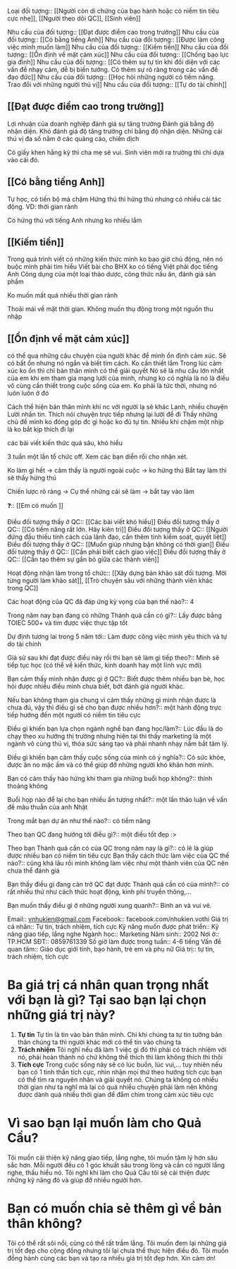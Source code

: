 Loại đối tượng:: [[Người còn di chứng của bạo hành hoặc có niềm tin tiêu cực nhẹ]], [[Người theo dõi QC]], [[Sinh viên]]

Nhu cầu của đối tượng:: [[Đạt được điểm cao trong trường]]
Nhu cầu của đối tượng:: [[Có bằng tiếng Anh]]
Nhu cầu của đối tượng:: [[Được làm công việc mình muốn làm]]
Nhu cầu của đối tượng:: [[Kiếm tiền]]
Nhu cầu của đối tượng:: [[Ổn định về mặt cảm xúc]]
Nhu cầu của đối tượng:: [[Chống bạo lực gia đình]]
Nhu cầu của đối tượng:: [[Có thêm sự tự tin khi đối diện với các vấn đề nhạy cảm, dễ bị biến tướng. Có thêm sự rõ ràng trong các vấn đề đạo đức]]
Nhu cầu của đối tượng:: [[Học hỏi những người có tiềm năng. Trao đổi với những người thú vị]]
Nhu cầu của đối tượng:: [[Tự do tài chính]]


## [[Đạt được điểm cao trong trường]]
Lợi nhuận của doanh nghiệp đánh giá sự tăng trưởng
Đánh giá bằng độ nhận diện. Khó đánh giá độ tăng trưởng chỉ bằng độ nhận diện. Những cái thú vị đa số nằm ở các quảng cáo, chiến dịch

Có giấy khen hằng kỳ thì cha mẹ sẽ vui. Sinh viên mới ra trường thì chỉ dựa vào cái đó.

## [[Có bằng tiếng Anh]]
Tự học, có tiến bộ mà chậm
Hứng thú thì hứng thú nhưng có nhiều cái tác động. VD: thời gian rảnh

Có hứng thú với tiếng Anh nhưng ko nhiều lắm

## [[Kiếm tiền]]
Trong quá trình viết có những kiến thức mình ko bao giờ chủ động, nên nó buộc mình phải tìm hiểu
Viết bài cho BHX ko có tiếng Việt phải đọc tiếng Anh
Công dụng của một loại thảo dược, công thức nấu ăn, đánh giá sản phẩm

Ko muốn mất quá nhiều thời gian rảnh

Thoải mái về mặt thời gian. Không muốn thụ động trong một nguồn thu nhập

## [[Ổn định về mặt cảm xúc]]
có thể qua những câu chuyện của người khác để mình ổn định cảm xúc. Sẽ có bất ổn nhưng nó ngắn và biết tìm cách. Ko cần thiết lắm
Trong lúc cảm xúc ko ổn thì chỉ bản thân mình có thể giải quyết
Nó sẽ là nhu cầu lớn nhất của em khi em tham gia mạng lưới của mình, nhưng ko có nghĩa là nó là điều vô cùng cần thiết trong cuộc sống của em.
Ko phải là tức thời, nhưng nó luôn luôn ở đó

Cách thể hiện bản thân mình khi nc với người lạ sẽ khác
Lanh, nhiều chuyện
Lười nhắn tin. Thích nói chuyện trực tiếp nhưng lại lười để đi 
Thấy những chủ đề mình ko đóng góp đc gì hoặc ko đủ tự tin. Nhiều khi chậm một nhịp là ko bắt kịp
thích đi lại

các bài viết kiến thức quá sâu, khó hiểu

3 tuần một lần tổ chức off. Xem các bạn diễn rồi cho nhận xét. 

Ko làm gì hết → cảm thấy là người ngoài cuộc → ko hứng thú
Bắt tay làm thì sẽ thấy hứng thú 

Chiến lược rõ ràng → Cụ thể những cái sẽ làm → bắt tay vào làm

❓:: [[Em có muốn ]]

Điều đối tượng thấy ở QC:: [[Các bài viết khó hiểu]]
Điều đối tượng thấy ở QC:: [[Có tiềm năng rất lớn. Hãy kiên trì]]
Điều đối tượng thấy ở QC:: [[Người đứng đầu thiếu tính cách của lãnh đạo, cần thêm tính kiểm soát, quyết liệt]]
Điều đối tượng thấy ở QC:: [[Muốn giúp nhưng bận không có thời gian]]
Điều đối tượng thấy ở QC:: [[Cần phải biết cách giao việc]]
Điều đối tượng thấy ở QC:: [[Cần tạo thêm sự gắn bó giữa các thành viên]]

Hoạt động nhận làm trong tổ chức:: [[Xây dựng bản khảo sát đối tượng. Mời từng người làm khảo sát]], [[Trò chuyện sâu với những thành viên khác trong QC]]


Các hoạt động của QC đã đáp ứng kỳ vọng của bạn thế nào?:: 4

Trong năm nay bạn đang có những Thành quả cần có gì?:: Lấy được bằng TOIEC 500+ và tìm được việc thực tập tốt 

Dự định tương lai trong 5 năm tới:: Làm được công việc mình yêu thích và tự do tài chính 

Giả sử sau khi đạt được điều này rồi thì bạn sẽ làm gì tiếp theo?:: Mình sẽ tiếp tục học (có thể về kiến thức, kinh doanh hay một lĩnh vực mới) 

Bạn cảm thấy mình nhận được gì ở QC?:: Biết được thêm nhiều bạn bè, học hỏi được nhiều điều mình chưa biết, bớt đánh giá người khác.

Nếu bạn không tham gia chung vì cảm thấy những gì mình nhận được là chưa đủ, vậy thì điều gì sẽ cho bạn được nhiều hơn?:: một hành động trực tiếp hướng đến một người có niềm tin tiêu cực 

Điều gì khiến bạn lựa chọn ngành nghề bạn đang học/làm?:: Lúc đầu là do chạy theo xu hướng thị trường nhưng hiện tại thì thấy marketing là một ngành vô cùng thú vị, thỏa sức sáng tạo và phải nhanh nhạy nắm bắt tâm lý. 

Điều gì khiến bạn cảm thấy cuộc sống của mình có ý nghĩa?:: Có sức khỏe, được ăn no mặc ấm và có thể giúp đỡ những người khó khăn hơn mình.

Bạn có cảm thấy hào hứng khi tham gia những buổi họp không?:: thỉnh thoảng không 

Buổi họp nào để lại cho bạn nhiều ấn tượng nhất?:: một lần thảo luận về vấn đề mâu thuẫn của anh Nhật 

Trong mắt bạn dự án như thế nào?:: có tiềm năng 

Theo bạn QC đang hướng tới điều gì?:: một điều tốt đẹp :>

Theo bạn Thành quả cần có của QC trong năm nay là gì?:: có lẽ là giúp được nhiều bạn có niềm tin tiêu cực 
Bạn thấy cách thức làm việc của QC thế nào?:: cũng khá lâu rồi mình không làm việc như một thành viên của QC nên chưa thể đánh giá 

Bạn thấy điều gì đang cản trở QC đạt được Thành quả cần có của mình?:: có rất nhiều thứ như cách thức hoạt động, kinh phí truyền thông,...

Bạn muốn thấy điều gì ở những người xung quanh?:: Bình an và vui vẻ.





Email:: vnhukien@gmail.com
Facebook:: facebook.com/nhukien.vothi
Giá trị cá nhân:: Tự tin, trách nhiệm, tích cực
Kỹ năng muốn được phát triển:: Kỹ năng giao tiếp, lắng nghe
Ngành học:: Marketing
Năm sinh:: 2002
Nơi ở:: TP.HCM
SĐT:: 0859761339
Số giờ làm được trong tuần:: 4-6 tiếng
Vấn đề quan tâm:: Giáo dục giới tính, bạo hành, trẻ em và phụ nữ
Giá trị:: tự tin, trách nhiệm, tích cực
# Ba giá trị cá nhân quan trọng nhất với bạn là gì? Tại sao bạn lại chọn những giá trị này?

1. **Tự tin**
Tự tin là tin vào bản thân mình. Chỉ khi chúng ta tự tin tưởng bản thân chúng ta thì người khác mới có thể tin vào chúng ta
2. **Trách nhiệm**
Tôi nghĩ nếu đã làm 1 việc gì đó thì phải có trách nhiệm với nó, phải hoàn thành nó chứ không thể thích thì làm không thích thì thôi
3. **Tích cực**
Trong cuộc sống này sẽ có lúc buồn, lúc vui,... tuy nhiên nếu bạn có 1 tinh thần tích cực, nhìn nhận mọi thứ theo hướng tích cực bạn có thể tìm ra nguyên nhân và giải quyết nó. Chúng ta không có nhiều thời gian như ta nghĩ mà lại có quá nhiều chuyện phải làm nên không được dành quá nhiều thời gian để đắm chìm trong cảm xúc tiêu cực

# Vì sao bạn lại muốn làm cho Quả Cầu?
Tôi muốn cải thiện kỹ năng giao tiếp, lắng nghe, tôi muốn tâm lý hơn sâu sắc hơn. Mỗi người đều có 1 góc khuất sâu trong lòng và cần có người lắng nghe, thấu hiểu nó. Tôi nghĩ khi làm cho Quả Cầu tôi sẽ cải thiện được những kỹ năng đó và giúp đỡ nhiều người hơn.

# Bạn có muốn chia sẻ thêm gì về bản thân không?
Tôi có thể rất sôi nổi, cũng có thể rất trầm lắng. Tôi muốn đem lại những giá trị tốt đẹp cho cộng đồng nhưng tôi lại chưa thể thực hiện điều đó. Tôi muốn đồng hành cùng các bạn và tạo ra nhiều giá trị tốt đẹp hơn. Xin cảm ơn!
